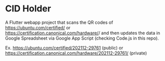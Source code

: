 # CID Holder

A Flutter webapp project that scans the QR codes of https://ubuntu.com/certified/<CID> or https://certification.canonical.com/hardware/<CID>/ and then updates the data in Google Spreadsheet via Google App Script (checking Code.js in this repo).

Ex. https://ubuntu.com/certified/202112-29761 (public) or https://certification.canonical.com/hardware/202112-29761/ (private)
